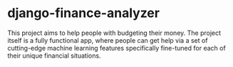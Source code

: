 # django-finance-analyzer
This project aims to help people with budgeting their money. The project itself is a fully functional app, where people can get help via a set of cutting-edge machine learning features specifically fine-tuned for each of their unique financial situations.
